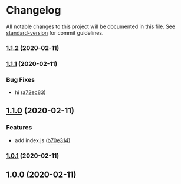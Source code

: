 # Changelog

All notable changes to this project will be documented in this file. See [standard-version](https://github.com/conventional-changelog/standard-version) for commit guidelines.

### [1.1.2](https://github.com/OPY-bbt/standard-version-demo/compare/v1.1.1...v1.1.2) (2020-02-11)

### [1.1.1](https://github.com/OPY-bbt/standard-version-demo/compare/v1.1.0...v1.1.1) (2020-02-11)


### Bug Fixes

* hi ([a72ec83](https://github.com/OPY-bbt/standard-version-demo/commit/a72ec839b33bfef66f3f127f77a87b65e15c025a))

## [1.1.0](https://github.com/OPY-bbt/standard-version-demo/compare/v1.0.1...v1.1.0) (2020-02-11)


### Features

* add index.js ([b70e314](https://github.com/OPY-bbt/standard-version-demo/commit/b70e314895b2fede38c4622f5f43de1f5c3d659a))

### [1.0.1](https://github.com/OPY-bbt/standard-version-demo/compare/v1.0.0...v1.0.1) (2020-02-11)

## 1.0.0 (2020-02-11)
